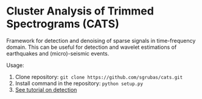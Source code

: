 # Cluster Analysis of Trimmed Spectrograms (CATS)
Framework for detection and denoising of sparse signals in time-frequency domain. This can be useful for detection and 
wavelet estimations of earthquakes and (micro)-seismic events.

Usage:
1. Clone repository: `git clone https://github.com/sgrubas/cats.git`
2. Install command in the repository: `python setup.py`
3. [See tutorial on detection](https://github.com/sgrubas/cats/blob/main/examples/DetectionTutorial.ipynb) 